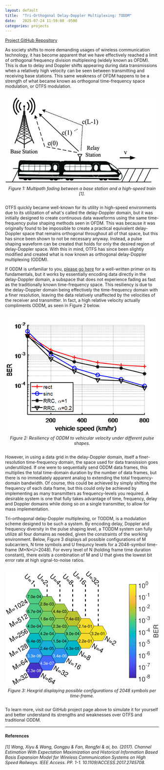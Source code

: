 ```yaml
---
layout: default
title:  "Tri-Orthogonal Delay-Doppler Multiplexing: TODDM"
date:   2025-07-24 11:59:00 -0500
categories: projects
---
```


[Project GitHub Repository](https://github.com/JRW-lab/TODDM_simulator)

As society shifts to more demanding usages of wireless communication technology, it has become apparent that we have effectively reached a limit of orthogonal frequency division multiplexing (widely known as OFDM). This is due to delay and Doppler shifts appearing during data transmissions when a relatively high velocity can be seen between transmitting and receiving base stations. This same weakness of OFDM happens to be a strength of what became known as orthogonal time-frequency space modulation, or OTFS modulation.

<div style="text-align: center; margin: 2em 0;">
  <img src="/assets/images/high-speed-railway.png" alt="Resiliency of OTFS to vehicular velocity" style="max-width: 100%; height: auto;">
  <p style="font-style: italic; margin-top: 0.5em;">Figure 1: Multipath fading between a base station and a high-speed train [1].</p>
</div>

OTFS quickly became well-known for its utility in high-speed environments due to its utilization of what's called the delay-Doppler domain, but it was initially designed to create continuous data waveforms using the same time-frequency pulse shaping methods seen in OFDM. This was because it was originally found to be impossible to create a practical equivalent delay-Doppler space that remains orthogonal throughout all of that space, but this has since been shown to not be necessary anyway. Instead, a pulse shaping waveform can be created that holds for only the desired region of delay-Doppler space. With this in mind, OTFS has since been slightly modified and created what is now known as orthogonal delay-Doppler multiplexing (ODDM).

If ODDM is unfamiliar to you, [please go here](https://oddm.io/) for a well-written primer on its fundamentals, but it works by essentially encoding data directly in the delay-Doppler domain, a subspace that does not experience fading as fast as the traditionally known time-frequency space. This resiliency is due to the delay-Doppler domain being effectively the time-frequency domain with a finer resolution, leaving the data relatively unaffected by the velocities of the receiver and transmitter. In fact, a high relative velocity actually compliments ODDM, as seen in Figure 2 below.

<div style="text-align: center; margin: 2em 0;">
  <img src="/assets/images/oddm-velocity.png" alt="Resiliency of ODDM to vehicular velocity" style="max-width: 100%; height: auto;">
  <p style="font-style: italic; margin-top: 0.5em;">Figure 2: Resiliency of ODDM to vehicular velocity under different pulse shapes.</p>
</div>

However, in using a data grid in the delay-Doppler domain, itself a finer-resolution time-frequency domain, the space used for data transission goes underutilized. If one were to sequentially send ODDM data frames, this multiplies the total time-domain duration by the number of data frames, but there is no immediately apparent analog to extending the total frequency-domain bandwidth. Of course, this could be achieved by simply shifting the frequency of each data frame, but this could only be achieved by implementing as many transmitters as frequency-levels you required. A desirable system is one that fully takes advantage of time, frequency, delay and Doppler domains while doing so on a single transmitter, to allow for mass implementation.

Tri-orthogonal delay-Doppler multiplexing, or TODDM, is a modulation scheme designed to be such a system. By encoding delay, Doppler and frequency diversity in the pulse shaping level, a TODDM system can fully utilize all four domains as needed, given the constraints of the working environment. Below, Figure 3 displays all possible configurations of M subcarriers, N time symbols and U frequncy levels for a 2048-symbol time-frame (M×N×U=2048). For every level of N (holding frame time duration constant), there exists a combination of M and U that gives the lowest bit error rate at high signal-to-noise ratios.

<div style="text-align: center; margin: 2em 0;">
  <img src="/assets/images/toddm.png" alt="TODDM Decision Hexgrid" style="max-width: 100%; height: auto;">
  <p style="font-style: italic; margin-top: 0.5em;">Figure 3: Hexgrid displaying possible configurations of 2048 symbols per time-frame.</p>
</div>

To learn more, visit our GitHub project page above to simulate it for yourself and better understand its strengths and weaknesses over OTFS and traditional ODDM.

<hr>

#### References

###### [1] Wang, Xiyu & Wang, Gongpu & Fan, Rongfei & ai, bo. (2017). Channel Estimation With Expectation Maximization and Historical Information Based Basis Expansion Model for Wireless Communication Systems on High Speed Railways. IEEE Access. PP. 1-1. 10.1109/ACCESS.2017.2745708. 